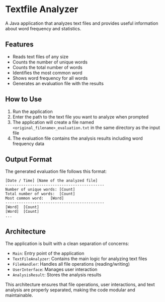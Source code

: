# Textfile Analyzer

A Java application that analyzes text files and provides useful information about word frequency and statistics.

## Features

- Reads text files of any size
- Counts the number of unique words
- Counts the total number of words
- Identifies the most common word
- Shows word frequency for all words
- Generates an evaluation file with the results

## How to Use

1. Run the application
2. Enter the path to the text file you want to analyze when prompted
3. The application will create a file named `<original_filename>_evaluation.txt` in the same directory as the input file
4. The evaluation file contains the analysis results including word frequency data

## Output Format

The generated evaluation file follows this format:

```
[Date / Time] [Name of the analyzed file]
--------------------------------------------
Number of unique words:	[Count]
Total number of words:	[Count]
Most common word:	[Word]
--------------------------------------------
[Word]	[Count]
[Word]	[Count]
...
```

## Architecture

The application is built with a clean separation of concerns:

- `Main`: Entry point of the application
- `TextFileAnalyzer`: Contains the main logic for analyzing text files
- `FileHandler`: Handles all file operations (reading/writing)
- `UserInterface`: Manages user interaction
- `AnalysisResult`: Stores the analysis results

This architecture ensures that file operations, user interactions, and text analysis are properly separated, making the code modular and maintainable.